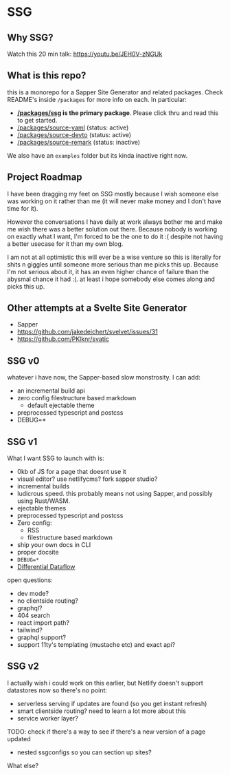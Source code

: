 # SSG

## Why SSG?

Watch this 20 min talk: https://youtu.be/JEH0V-zNGUk

## What is this repo?

this is a monorepo for a Sapper Site Generator and related packages. Check README's inside `/packages` for more info on each. In particular:

- **[/packages/ssg](/packages/ssg/README.md) is the primary package**. Please click thru and read this to get started.
- [/packages/source-yaml](/packages/source-yaml/README.md) (status: active)
- [/packages/source-devto](/packages/source-devto/README.md) (status: active)
- [/packages/source-remark](/packages/source-remark/README.md) (status: inactive)

We also have an `examples` folder but its kinda inactive right now.

## Project Roadmap

I have been dragging my feet on SSG mostly because I wish someone else was working on it rather than me (it will never make money and I don't have time for it).

However the conversations I have daily at work always bother me and make me wish there was a better solution out there. Because nobody is working on exactly what I want, I'm forced to be the one to do it :( despite not having a better usecase for it than my own blog.

I am not at all optimistic this will ever be a wise venture so this is literally for shits n giggles until someone more serious than me picks this up. Because I'm not serious about it, it has an even higher chance of failure than the abysmal chance it had :(. at least i hope somebody else comes along and picks this up.

## Other attempts at a Svelte Site Generator

- Sapper
- https://github.com/jakedeichert/svelvet/issues/31
- https://github.com/PKlknr/svatic

## SSG v0

whatever i have now, the Sapper-based slow monstrosity. I can add:

- an incremental build api
- zero config filestructure based markdown
  - default ejectable theme
- preprocessed typescript and postcss
- DEBUG=*

## SSG v1

What I want SSG to launch with is:

- 0kb of JS for a page that doesnt use it
- visual editor? use netlifycms? fork sapper studio?
- incremental builds
- ludicrous speed. this probably means not using Sapper, and possibly using Rust/WASM.
- ejectable themes
- preprocessed typescript and postcss
- Zero config:
  - RSS
  - filestructure based markdown
- ship your own docs in CLI
- proper docsite
- `DEBUG=*`
- [Differential Dataflow](https://blog.acolyer.org/2015/06/17/differential-dataflow/)

open questions:

- dev mode?
- no clientside routing?
- graphql?
- 404 search
- react import path?
- tailwind?
- graphql support?
- support 11ty's templating (mustache etc) and exact api?

## SSG v2

I actually wish i could work on this earlier, but Netlify doesn't support datastores now so there's no point:

- serverless serving if updates are found (so you get instant refresh)
- smart clientside routing? need to learn a lot more about this
- service worker layer?

TODO: check if there's a way to see if there's a new version of a page updated

- nested ssgconfigs so you can section up sites?

What else?
